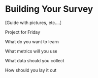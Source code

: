 # Building Your Survey

[Guide with pictures, etc....]

Project for Friday


What do you want to learn

What metrics will you use

What data should you collect

How should you lay it out


